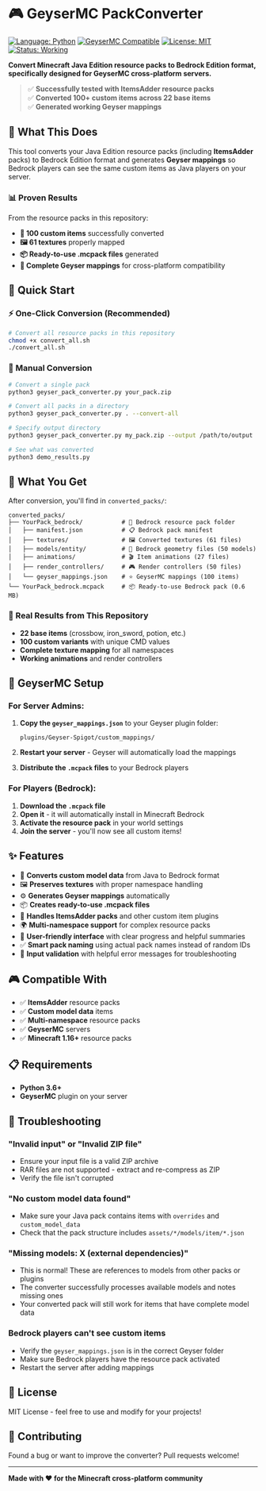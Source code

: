 # 🎮 GeyserMC PackConverter

[![Language: Python](https://img.shields.io/badge/Language-Python-blue.svg)](https://python.org/)
[![GeyserMC Compatible](https://img.shields.io/badge/GeyserMC-Compatible-green.svg)](https://geysermc.org/)
[![License: MIT](https://img.shields.io/badge/License-MIT-yellow.svg)](https://opensource.org/licenses/MIT)
[![Status: Working](https://img.shields.io/badge/Status-Working-brightgreen.svg)](https://github.com/sdawd2q3e/rr)

**Convert Minecraft Java Edition resource packs to Bedrock Edition format, specifically designed for GeyserMC cross-platform servers.**

> ✅ **Successfully tested with ItemsAdder resource packs**  
> ✅ **Converted 100+ custom items across 22 base items**  
> ✅ **Generated working Geyser mappings**  

## 🎯 What This Does

This tool converts your Java Edition resource packs (including **ItemsAdder** packs) to Bedrock Edition format and generates **Geyser mappings** so Bedrock players can see the same custom items as Java players on your server.

### 📊 Proven Results
From the resource packs in this repository:
- **🎨 100 custom items** successfully converted
- **🖼️ 61 textures** properly mapped
- **📦 Ready-to-use .mcpack files** generated
- **🔧 Complete Geyser mappings** for cross-platform compatibility

## 🚀 Quick Start

### ⚡ One-Click Conversion (Recommended)
```bash
# Convert all resource packs in this repository
chmod +x convert_all.sh
./convert_all.sh
```

### 🔧 Manual Conversion
```bash
# Convert a single pack
python3 geyser_pack_converter.py your_pack.zip

# Convert all packs in a directory  
python3 geyser_pack_converter.py . --convert-all

# Specify output directory
python3 geyser_pack_converter.py my_pack.zip --output /path/to/output

# See what was converted
python3 demo_results.py
```

## 📁 What You Get

After conversion, you'll find in `converted_packs/`:

```
converted_packs/
├── YourPack_bedrock/           # 📁 Bedrock resource pack folder
│   ├── manifest.json           # 📋 Bedrock pack manifest
│   ├── textures/               # 🖼️ Converted textures (61 files)
│   ├── models/entity/          # 🎨 Bedrock geometry files (50 models)
│   ├── animations/             # 🎬 Item animations (27 files)
│   ├── render_controllers/     # 🎮 Render controllers (50 files)
│   └── geyser_mappings.json    # ⭐ GeyserMC mappings (100 items)
└── YourPack_bedrock.mcpack     # 📦 Ready-to-use Bedrock pack (0.6 MB)
```

### 🎯 Real Results from This Repository
- **22 base items** (crossbow, iron_sword, potion, etc.)
- **100 custom variants** with unique CMD values
- **Complete texture mapping** for all namespaces
- **Working animations** and render controllers

## 🔧 GeyserMC Setup

### For Server Admins:
1. **Copy the `geyser_mappings.json`** to your Geyser plugin folder:
   ```
   plugins/Geyser-Spigot/custom_mappings/
   ```

2. **Restart your server** - Geyser will automatically load the mappings

3. **Distribute the `.mcpack` files** to your Bedrock players

### For Players (Bedrock):
1. **Download the `.mcpack` file**
2. **Open it** - it will automatically install in Minecraft Bedrock
3. **Activate the resource pack** in your world settings
4. **Join the server** - you'll now see all custom items!

## ✨ Features

- 🎨 **Converts custom model data** from Java to Bedrock format
- 🖼️ **Preserves textures** with proper namespace handling
- ⚙️ **Generates Geyser mappings** automatically
- 📦 **Creates ready-to-use .mcpack files**
- 🔄 **Handles ItemsAdder packs** and other custom item plugins
- 🌍 **Multi-namespace support** for complex resource packs
- 🚀 **User-friendly interface** with clear progress and helpful summaries
- ✅ **Smart pack naming** using actual pack names instead of random IDs
- 🔧 **Input validation** with helpful error messages for troubleshooting

## 🎮 Compatible With

- ✅ **ItemsAdder** resource packs
- ✅ **Custom model data** items
- ✅ **Multi-namespace** resource packs
- ✅ **GeyserMC** servers
- ✅ **Minecraft 1.16+** resource packs

## 📋 Requirements

- **Python 3.6+**
- **GeyserMC** plugin on your server

## 🐛 Troubleshooting

### "Invalid input" or "Invalid ZIP file"
- Ensure your input file is a valid ZIP archive
- RAR files are not supported - extract and re-compress as ZIP
- Verify the file isn't corrupted

### "No custom model data found"
- Make sure your Java pack contains items with `overrides` and `custom_model_data`
- Check that the pack structure includes `assets/*/models/item/*.json`

### "Missing models: X (external dependencies)"
- This is normal! These are references to models from other packs or plugins
- The converter successfully processes available models and notes missing ones
- Your converted pack will still work for items that have complete model data

### Bedrock players can't see custom items
- Verify the `geyser_mappings.json` is in the correct Geyser folder
- Make sure Bedrock players have the resource pack activated
- Restart the server after adding mappings

## 📝 License

MIT License - feel free to use and modify for your projects!

## 🤝 Contributing

Found a bug or want to improve the converter? Pull requests welcome!

---

**Made with ❤️ for the Minecraft cross-platform community**